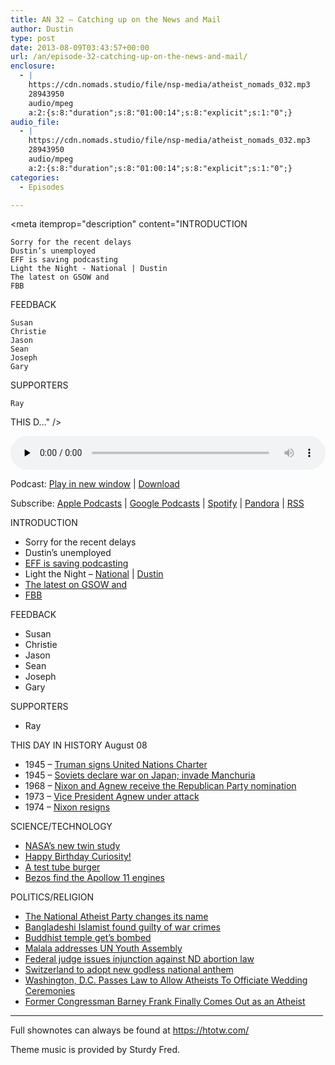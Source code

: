 ```yaml
---
title: AN 32 – Catching up on the News and Mail
author: Dustin
type: post
date: 2013-08-09T03:43:57+00:00
url: /an/episode-32-catching-up-on-the-news-and-mail/
enclosure:
  - |
    https://cdn.nomads.studio/file/nsp-media/atheist_nomads_032.mp3
    28943950
    audio/mpeg
    a:2:{s:8:"duration";s:8:"01:00:14";s:8:"explicit";s:1:"0";}
audio_file:
  - |
    https://cdn.nomads.studio/file/nsp-media/atheist_nomads_032.mp3
    28943950
    audio/mpeg
    a:2:{s:8:"duration";s:8:"01:00:14";s:8:"explicit";s:1:"0";}
categories:
  - Episodes

---
```

<div itemscope itemtype="http://schema.org/AudioObject">
  <meta itemprop="name" content="Episode 32 – Catching up on the News and Mail" />
  
  <meta itemprop="uploadDate" content="2013-08-08T21:43:57-06:00" />
  
  <meta itemprop="encodingFormat" content="audio/mpeg" />
  
  <meta itemprop="duration" content="PT1H00M14S" />
  
  <meta itemprop="description" content="INTRODUCTION

 	Sorry for the recent delays
 	Dustin’s unemployed
 	EFF is saving podcasting
 	Light the Night - National | Dustin
 	The latest on GSOW and 
 	FBB

FEEDBACK

 	Susan
 	Christie
 	Jason
 	Sean
 	Joseph
 	Gary

SUPPORTERS

 	Ray

THIS D..." />
  
  <meta itemprop="contentUrl" content="https://dts.podtrac.com/redirect.mp3/cdn.nomads.studio/file/nsp-media/atheist_nomads_032.mp3" />
  
  <meta itemprop="contentSize" content="27.6" />
  </p> 
  
  <div class="powerpress_player" id="powerpress_player_8287">
    <audio class="wp-audio-shortcode" id="audio-5206-31" preload="none" style="width: 100%;" controls="controls"><source type="audio/mpeg" src="https://dts.podtrac.com/redirect.mp3/cdn.nomads.studio/file/nsp-media/atheist_nomads_032.mp3?_=31" /><a href="https://dts.podtrac.com/redirect.mp3/cdn.nomads.studio/file/nsp-media/atheist_nomads_032.mp3">https://dts.podtrac.com/redirect.mp3/cdn.nomads.studio/file/nsp-media/atheist_nomads_032.mp3</a></audio>
  </div>
</div>

<p class="powerpress_links powerpress_links_mp3">
  Podcast: <a href="https://dts.podtrac.com/redirect.mp3/cdn.nomads.studio/file/nsp-media/atheist_nomads_032.mp3" class="powerpress_link_pinw" target="_blank" title="Play in new window" onclick="return powerpress_pinw('https://htotw.com/?powerpress_pinw=5206-podcast');" rel="nofollow">Play in new window</a> | <a href="https://dts.podtrac.com/redirect.mp3/cdn.nomads.studio/file/nsp-media/atheist_nomads_032.mp3" class="powerpress_link_d" title="Download" rel="nofollow" download="atheist_nomads_032.mp3">Download</a>
</p>

<p class="powerpress_links powerpress_subscribe_links">
  Subscribe: <a href="https://podcasts.apple.com/us/podcast/humanists-take-on-the-world/id530050098?mt=2&ls=1" class="powerpress_link_subscribe powerpress_link_subscribe_itunes" target="_blank" title="Subscribe on Apple Podcasts" rel="nofollow">Apple Podcasts</a> | <a href="https://www.google.com/podcasts?feed=aHR0cDovL2F0aGVpc3Rub21hZHMubGlic3luLmNvbS9yc3M%3D" class="powerpress_link_subscribe powerpress_link_subscribe_googleplay" target="_blank" title="Subscribe on Google Podcasts" rel="nofollow">Google Podcasts</a> | <a href="https://open.spotify.com/show/3LzK2xZGike6Tc1GEMtMbr?si=LieN9SNuTpq96smuaUsH8A" class="powerpress_link_subscribe powerpress_link_subscribe_spotify" target="_blank" title="Subscribe on Spotify" rel="nofollow">Spotify</a> | <a href="https://www.pandora.com/podcast/atheist-nomads/PC:10122?corr=62071012&part=ug" class="powerpress_link_subscribe powerpress_link_subscribe_pandora" target="_blank" title="Subscribe on Pandora" rel="nofollow">Pandora</a> | <a href="https://htotw.com/feed/podcast/" class="powerpress_link_subscribe powerpress_link_subscribe_rss" target="_blank" title="Subscribe via RSS" rel="nofollow">RSS</a>
</p>

INTRODUCTION

  * Sorry for the recent delays
  * Dustin’s unemployed
  * <a href="https://supporters.eff.org/donate/save-podcasting" target="_blank" rel="noopener">EFF is saving podcasting</a>
  * Light the Night &#8211; <a href="http://pages.lightthenight.org/2013/FBB" target="_blank" rel="noopener">National</a> | <a href="http://pages.lightthenight.org/oswim/Boise13/TreasureValleyCoalitionofReasonFBB" target="_blank" rel="noopener">Dustin</a>
  * <a href="http://guerrillaskepticismonwikipedia.blogspot.com/2013/07/july-updates-scott-gorski-tyson-radford.html" target="_blank" rel="noopener">The latest on GSOW and </a>
  * <a href="http://foundationbeyondbelief.org/" target="_blank" rel="noopener">FBB</a>

FEEDBACK

  * Susan
  * Christie
  * Jason
  * Sean
  * Joseph
  * Gary

SUPPORTERS

  * Ray

THIS DAY IN HISTORY August 08

  * 1945 &#8211; <a href="http://www.history.com/this-day-in-history/truman-signs-united-nations-charter" target="_blank" rel="noopener">Truman signs United Nations Charter</a>
  * 1945 &#8211; <a href="http://www.history.com/this-day-in-history/soviets-declare-war-on-japan-invade-manchuria" target="_blank" rel="noopener">Soviets declare war on Japan; invade Manchuria</a>
  * 1968 &#8211; <a href="http://www.history.com/this-day-in-history/nixon-and-agnew-receive-the-republican-party-nomination" target="_blank" rel="noopener">Nixon and Agnew receive the Republican Party nomination</a>
  * 1973 &#8211; <a href="http://www.history.com/this-day-in-history/vice-president-agnew-under-attack" target="_blank" rel="noopener">Vice President Agnew under attack</a>
  * 1974 &#8211; <a href="http://www.history.com/this-day-in-history/nixon-resigns" target="_blank" rel="noopener">Nixon resigns</a>

SCIENCE/TECHNOLOGY

  * <a href="http://www.ibtimes.com/nasa-studying-twin-brother-astronauts-mark-scott-kelly-international-space-station-weightlessness" target="_blank" rel="noopener">NASA’s new twin study</a>
  * <a href="http://www.theregister.co.uk/2013/08/06/curiositys_sam_sings_itself_happy_birthday_for_martian_anniversary/" target="_blank" rel="noopener">Happy Birthday Curiosity!</a>
  * <a href="http://www.nytimes.com/2013/08/06/science/a-lab-grown-burger-gets-a-taste-test.html?_r=0" target="_blank" rel="noopener">A test tube burger</a>
  * <a href="http://www.cnn.com/2013/07/19/tech/innovation/amazon-apollo-engines/index.html?utm_source=feedburner&utm_medium=feed&utm_campaign=Feed%3A+rss%2Fcnn_topstories+%28RSS%3A+Top+Stories%29" target="_blank" rel="noopener">Bezos find the Apollow 11 engines</a>

POLITICS/RELIGION

  * <a href="http://www.newsmax.com/us/atheist-party-name-change/2013/07/16/id/515379" target="_blank" rel="noopener">The National Atheist Party changes its name</a>
  * <a href="http://www.bbc.co.uk/news/world-asia-23310518" target="_blank" rel="noopener">Bangladeshi Islamist found guilty of war crimes</a>
  * <a href="http://www.nytimes.com/2013/07/08/world/asia/explosions-rock-buddhist-temple-in-india.html?_r=1&" target="_blank" rel="noopener">Buddhist temple get&#8217;s bombed</a>
  * <a href="http://www.un.org/apps/news/story.asp?NewsID=45395&Cr=education&Cr1=#.UgFxyeb22lU" target="_blank" rel="noopener">Malala addresses UN Youth Assembly</a>
  * <a href="http://www.usatoday.com/story/news/nation/2013/07/22/federal-judge-delays-north-dakota-abortion-law/2575003/" target="_blank" rel="noopener">Federal judge issues injunction against ND abortion law</a>
  * <a href="http://www.examiner.com/article/switzerland-to-adopt-new-godless-national-anthem" target="_blank" rel="noopener">Switzerland to adopt new godless national anthem</a>
  * <a href="http://www.patheos.com/blogs/friendlyatheist/2013/08/06/washington-d-c-passes-law-to-allow-atheists-to-officiate-wedding-ceremonies/" target="_blank" rel="noopener">Washington, D.C. Passes Law to Allow Atheists To Officiate Wedding Ceremonies</a>
  * <a href="http://www.patheos.com/blogs/friendlyatheist/2013/08/03/former-congressman-barney-frank-finally-comes-out-as-an-atheist/" target="_blank" rel="noopener">Former Congressman Barney Frank Finally Comes Out as an Atheist</a>

<hr width="500" />

Full shownotes can always be found at <https://htotw.com/>  

Theme music is provided by Sturdy Fred.